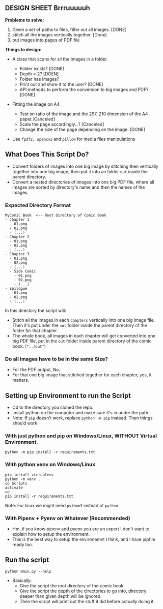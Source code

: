 ## DESIGN SHEET Brrruuuuuh
**Problems to solve:** 

1. Given a set of paths to files, filter out all images. \[DONE\] 
2. stitch all the images vertically together. \[Done\]
3. put images into pages of PDF file 

**Things to design:** 

* A class that scans for all the images in a folder. 
    * Folder exists? \[DONE\]
    * Depth = 2? \[DOEN\]
    * Folder has images?  
    * Print out and show it to the user? \[DONE\] 
    * API methods to perform the conversion to big images and PDF? \[DONE\]
  
* Fitting the image on A4. 
  * Test on ratio of the image and the 297, 210 dimension of the A4 paper.\[Canceled\]
  * Scale the page accordingly...? \[Canceled\] 
  * Change the size of the page depending on the image. \[DONE\]
  
* Use `fpdf2, opencv2` and `pillow` for media files manipulations

## What Does This Script Do? 

* Convert folders of images into one big image by stitching then vertically together into one big image, then put it into an folder `out` inside the parent directory. 
* Convert a nested directories of images into one big PDF file, where all images are sorted by directory's name and then the names of the images. 

### Expected Directory Format

```
MyComic Book  <-- Root Directory of Comic Book
- Chapter 1
  - 01.png
  - 02.png
  - (...)
- Chapter 2
  - 01.png
  - 02.png
  - (...)
- Chapter 3
  - 01.png
  - 02.png
  - (...)
  - Side Comic
    - 01.png
    - 02.png
    - (...)
- Epilogue
  - 01.png
  - 02.png
  - (...)

```

In this directory the script will: 
* Stitch all the images in each `chapters` vertically into one big image file. Then it's put under the `out` folder inside the parent directory of the folder for that chapter.
* The whole book, all images in each chapter will get converted into one big PDF file, put in the `out` folder inside parent directory of the comic book. (`"../out"`) 

### Do all images have to be in the same Size? 

- For the PDF output, No. 
- For that one big image that stitched together for each chapter, yes, it matters. 


## Setting up Environment to run the Script
* Cd to the directory you cloned the repo.
* Install python on the computer and make sure it's in under the path.
* Note: If `pip` doesn't work, replace `python -m pip` instead. Then things should work 

### With just python and pip on Windows/Linux, WITHOUT Virtual Environment. 
```
python -m pip install -r requirements.txt
```

### With python venv on Windows/Linux

```
pip install virtualenv
python -m venv .
cd Scripts
activate
cd ..
pip install -r requirements.txt
```
Note: For linux we might need `python3` instead of `python` 

### With Pipenv + Pyenv on Whatever (Recommended)

* Hm..if you know pipenv and pyenv you are an expert I don't want to explain how to setup the environment. 
* This is the best way to setup the environemnt I think, and I have pipfile ready too.


## Run the script

```
python main.py --help
```

* Basically: 
  * Give the script the root directory of the comic book
  * Give the script the depth of the directories to go into, directory deeper than given depth will be ignored. 
  * Then the script will print out the stuff it did before actually doing it. 